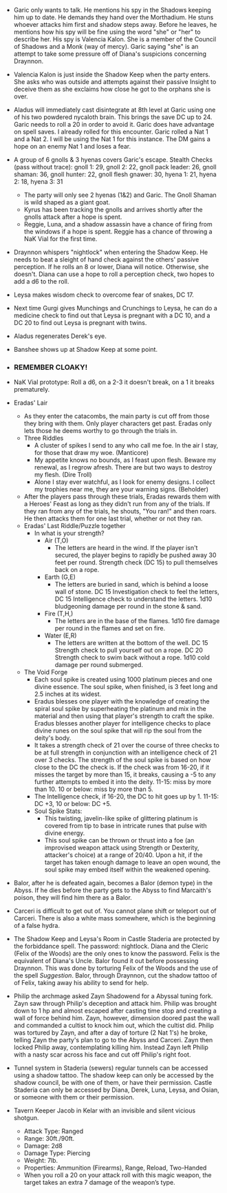 - Garic only wants to talk. He mentions his spy in the Shadows keeping him up to date. He demands they hand over the Morthadium. He stuns whoever attacks him first and shadow steps away. Before he leaves, he mentions how his spy will be fine using the word "she" or "her" to describe her. His spy is Valencia Kalon. She is a member of the Council of Shadows and a Monk (way of mercy). Garic saying "she" is an attempt to take some pressure off of Diana's suspicions concerning Draynnon.
- Valencia Kalon is just inside the Shadow Keep when the party enters. She asks who was outside and attempts against their passive Insight to deceive them as she exclaims how close he got to the orphans she is over.
- Aladus will immediately cast disintegrate at 8th level at Garic using one of his two powdered nycaloth brain. This brings the save DC up to 24. Garic needs to roll a 20 in order to avoid it. Garic does have advantage on spell saves. I already rolled for this encounter. Garic rolled a Nat 1 and a Nat 2. I will be using the Nat 1 for this instance. The DM gains a hope on an enemy Nat 1 and loses a fear.
- A group of 6 gnolls & 3 hyenas covers Garic's escape. Stealth Checks (pass without trace): gnoll 1: 29, gnoll 2: 22, gnoll pack leader: 26, gnoll shaman: 36, gnoll hunter: 22, gnoll flesh gnawer: 30, hyena 1: 21, hyena 2: 18, hyena 3: 31
	- The party will only see 2 hyenas (1&2) and Garic. The Gnoll Shaman is wild shaped as a giant goat.
	- Kyrus has been tracking the gnolls and arrives shortly after the gnolls attack after a hope is spent.
	- Reggie, Luna, and a shadow assassin have a chance of firing from the windows if a hope is spent. Reggie has a chance of throwing a NaK Vial for the first time.
- Draynnon whispers "nightlock" when entering the Shadow Keep. He needs to beat a sleight of hand check against the others' passive perception. If he rolls an 8 or lower, Diana will notice. Otherwise, she doesn't. Diana can use a hope to roll a perception check, two hopes to add a d6 to the roll.
- Leysa makes wisdom check to overcome fear of snakes, DC 17.
- Next time Gurgi gives Munchings and Crunchings to Leysa, he can do a medicine check to find out that Leysa is pregnant with a DC 10, and a DC 20 to find out Leysa is pregnant with twins.
- Aladus regenerates Derek's eye.
- Banshee shows up at Shadow Keep at some point.
- ### REMEMBER CLOAKY!



- NaK Vial prototype: Roll a d6, on a 2-3 it doesn't break, on a 1 it breaks prematurely.
- Eradas' Lair
	- As they enter the catacombs, the main party is cut off from those they bring with them. Only player characters get past. Eradas only lets those he deems worthy to go through the trials in.
	- Three Riddles
		- A cluster of spikes I send to any who call me foe. In the air I stay, for those that draw my woe. (Manticore)
		- My appetite knows no bounds, as I feast upon flesh. Beware my renewal, as I regrow afresh. There are but two ways to destroy my flesh. (Dire Troll)
		- Alone I stay ever watchful, as I look for enemy designs. I collect my trophies near me, they are your warning signs. (Beholder)
	- After the players pass through these trials, Eradas rewards them with a Heroes' Feast as long as they didn't run from any of the trials. If they ran from any of the trials, he shouts, "You ran!" and then roars. He then attacks them for one last trial, whether or not they ran.
	- Eradas' Last Riddle/Puzzle together
		- In what is your strength?
			- Air (T,O)
				- The letters are heard in the wind. If the player isn't secured, the player begins to rapidly be pushed away 30 feet per round. Strength check (DC 15) to pull themselves back on a rope.
			- Earth (G,E)
				- The letters are buried in sand, which is behind a loose wall of stone. DC 15 Investigation check to feel the letters, DC 15 Intelligence check to understand the letters. 1d10 bludgeoning damage per round in the stone & sand.
			- Fire (T,H,)
				- The letters are in the base of the flames. 1d10 fire damage per round in the flames and set on fire.
			- Water (E,R)
				- The letters are written at the bottom of the well. DC 15 Strength check to pull yourself out on a rope. DC 20 Strength check to swim back without a rope. 1d10 cold damage per round submerged.
	- The Void Forge
		- Each soul spike is created using 1000 platinum pieces and one divine essence. The soul spike, when finished, is 3 feet long and 2.5 inches at its widest.
		- Eradus blesses one player with the knowledge of creating the spiral soul spike by superheating the platinum and mix in the material and then using that player's strength to craft the spike. Eradus blesses another player for intelligence checks to place divine runes on the soul spike that will rip the soul from the deity's body.
		- It takes a strength check of 21 over the course of three checks to be at full strength in conjunction with an intelligence check of 21 over 3 checks. The strength of the soul spike is based on how close to the DC the check is. If the check was from 16-20, if it misses the target by more than 15, it breaks, causing a -5 to any further attempts to embed it into the deity. 11-15: miss by more than 10. 10 or below: miss by more than 5.
		- The Intelligence check, if 16-20, the DC to hit goes up by 1. 11-15: DC +3, 10 or below: DC +5.
		- Soul Spike Stats:
			- This twisting, javelin-like spike of glittering platinum is covered from tip to base in intricate runes that pulse with divine energy.
			- This soul spike can be thrown or thrust into a foe (an improvised weapon attack using Strength or Dexterity, attacker's choice) at a range of 20/40. Upon a hit, if the target has taken enough damage to leave an open wound, the soul spike may embed itself within the weakened opening.
- Balor, after he is defeated again, becomes a Balor (demon type) in the Abyss. If he dies before the party gets to the Abyss to find Marcaith's poison, they will find him there as a Balor.
- Carceri is difficult to get out of. You cannot plane shift or teleport out of Carceri. There is also a white mass somewhere, which is the beginning of a false hydra.
- The Shadow Keep and Leysa's Room in Castle Staderia are protected by the forbiddance spell. The password: nightlock. Diana and the Cleric (Felix of the Woods) are the only ones to know the password. Felix is the equivalent of Diana's Uncle. Balor found it out before possessing Draynnon. This was done by torturing Felix of the Woods and the use of the spell *Suggestion*. Balor, through Draynnon, cut the shadow tattoo of of Felix, taking away his ability to send for help.
- Philip the archmage asked Zayn Shadowend for a Abyssal tuning fork. Zayn saw through Philip's deception and attack him. Philip was brought down to 1 hp and almost escaped after casting time stop and creating a wall of force behind him. Zayn, however, dimension doored past the wall and commanded a cultist to knock him out, which the cultist did. Philip was tortured by Zayn, and after a day of torture (2 Nat 1's) he broke, telling Zayn the party's plan to go to the Abyss and Carceri. Zayn then locked Philip away, contemplating killing him. Instead Zayn left Philip with a nasty scar across his face and cut off Philip's right foot.
- Tunnel system in Staderia (sewers) regular tunnels can be accessed using a shadow tattoo. The shadow keep can only be accessed by the shadow council, be with one of them, or have their permission. Castle Staderia can only be accessed by Diana, Derek, Luna, Leysa, and Osian, or someone with them or their permission.
- Tavern Keeper Jacob in Kelar with an invisible and silent vicious shotgun.
	- Attack Type: Ranged
	- Range: 30ft./90ft.
	- Damage: 2d8
	- Damage Type:  Piercing
	- Weight: 7lb.
	- Properties: Ammunition (Firearms), Range, Reload, Two-Handed
	- When you roll a 20 on your attack roll with this magic weapon, the target takes an extra 7 damage of the weapon’s type.
